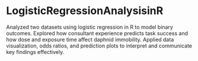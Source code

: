 # LogisticRegressionAnalysisinR
Analyzed two datasets using logistic regression in R to model binary outcomes. Explored how consultant experience predicts task success and how dose and exposure time affect daphnid immobility. Applied data visualization, odds ratios, and prediction plots to interpret and communicate key findings effectively. 
